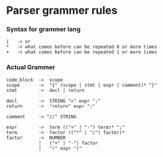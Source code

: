 # Parser grammer rules

### Syntax for grammer lang

```
|   -> or
*   -> what comes before can be repeated 0 or more times
+   -> what comes before can be repeated 1 or more times
```

### Actual Grammer

```
code_block  ->  scope
scope       ->  "{" (scope | stmt | expr | comment)* "}"
stmt        ->  decl | return

decl        ->  STRING "=" expr ";"
return      ->  "return" expr ";"

comment     -> "//" STRING

expr        ->  term (("+" | "-") term)* ";"
term        ->  factor (("*" | "/") factor)*
factor      ->  NUMBER
            |   ("+" | "-") factor
            |   "(" expr ")"
```
